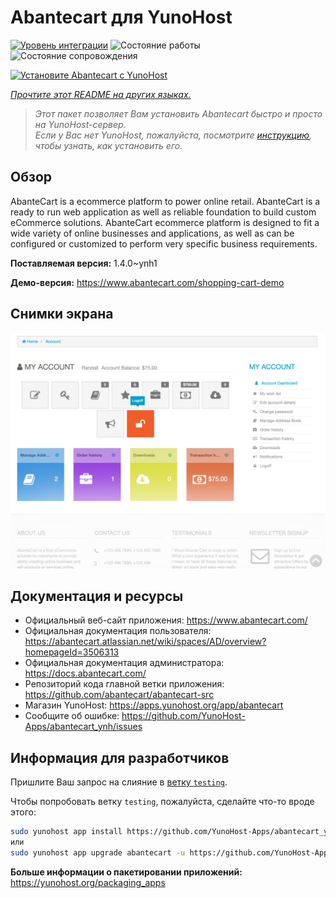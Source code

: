 <!--
Важно: этот README был автоматически сгенерирован <https://github.com/YunoHost/apps/tree/master/tools/readme_generator>
Он НЕ ДОЛЖЕН редактироваться вручную.
-->

# Abantecart для YunoHost

[![Уровень интеграции](https://apps.yunohost.org/badge/integration/abantecart)](https://ci-apps.yunohost.org/ci/apps/abantecart/)
![Состояние работы](https://apps.yunohost.org/badge/state/abantecart)
![Состояние сопровождения](https://apps.yunohost.org/badge/maintained/abantecart)

[![Установите Abantecart с YunoHost](https://install-app.yunohost.org/install-with-yunohost.svg)](https://install-app.yunohost.org/?app=abantecart)

*[Прочтите этот README на других языках.](./ALL_README.md)*

> *Этот пакет позволяет Вам установить Abantecart быстро и просто на YunoHost-сервер.*  
> *Если у Вас нет YunoHost, пожалуйста, посмотрите [инструкцию](https://yunohost.org/install), чтобы узнать, как установить его.*

## Обзор

AbanteCart is a ecommerce platform to power online retail. AbanteCart is a ready to run web application as well as reliable foundation to build custom eCommerce solutions. AbanteCart ecommerce platform is designed to fit a wide variety of online businesses and applications, as well as can be configured or customized to perform very specific business requirements.

**Поставляемая версия:** 1.4.0~ynh1

**Демо-версия:** <https://www.abantecart.com/shopping-cart-demo>

## Снимки экрана

![Снимок экрана Abantecart](./doc/screenshots/dashboard.png)

## Документация и ресурсы

- Официальный веб-сайт приложения: <https://www.abantecart.com/>
- Официальная документация пользователя: <https://abantecart.atlassian.net/wiki/spaces/AD/overview?homepageId=3506313>
- Официальная документация администратора: <https://docs.abantecart.com/>
- Репозиторий кода главной ветки приложения: <https://github.com/abantecart/abantecart-src>
- Магазин YunoHost: <https://apps.yunohost.org/app/abantecart>
- Сообщите об ошибке: <https://github.com/YunoHost-Apps/abantecart_ynh/issues>

## Информация для разработчиков

Пришлите Ваш запрос на слияние в [ветку `testing`](https://github.com/YunoHost-Apps/abantecart_ynh/tree/testing).

Чтобы попробовать ветку `testing`, пожалуйста, сделайте что-то вроде этого:

```bash
sudo yunohost app install https://github.com/YunoHost-Apps/abantecart_ynh/tree/testing --debug
или
sudo yunohost app upgrade abantecart -u https://github.com/YunoHost-Apps/abantecart_ynh/tree/testing --debug
```

**Больше информации о пакетировании приложений:** <https://yunohost.org/packaging_apps>
